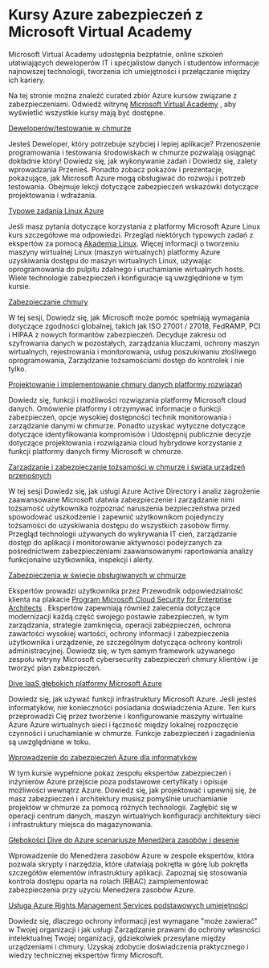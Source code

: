 <properties
   pageTitle="Kursy Azure zabezpieczeń z Microsoft Virtual Academy | Microsoft Azure"
   description="Ten artykuł zawiera zbiór curated Azure zabezpieczeń związanych z Microsoft Virtual Academy kursy.  Microsoft Virtual Academy udostępnia bezpłatnie, online szkoleń ułatwiających deweloperów IT i specjalistów danych i studentów informacje najnowszej technologii, tworzenia ich umiejętności i przełączanie między ich kariery."
   services="security"
   documentationCenter="na"
   authors="TomShinder"
   manager="MBaldwin"
   editor="TomSh"/>

<tags
   ms.service="security"
   ms.devlang="na"
   ms.topic="article"
   ms.tgt_pltfrm="na"
   ms.workload="na"
   ms.date="08/09/2016"
   ms.author="terrylan"/>

# <a name="azure-security-courses-from-microsoft-virtual-academy"></a>Kursy Azure zabezpieczeń z Microsoft Virtual Academy

Microsoft Virtual Academy udostępnia bezpłatnie, online szkoleń ułatwiających deweloperów IT i specjalistów danych i studentów informacje najnowszej technologii, tworzenia ich umiejętności i przełączanie między ich kariery.

Na tej stronie można znaleźć curated zbiór Azure kursów związane z zabezpieczeniami. Odwiedź witrynę [Microsoft Virtual Academy](https://mva.microsoft.com/) , aby wyświetlić wszystkie kursy mają być dostępne.

[Deweloperów/testowanie w chmurze](https://mva.microsoft.com/en-us/training-courses/devtest-in-the-cloud-16274?l=9aAijd7LC_2005190311)

Jesteś Deweloper, który potrzebuje szybciej i lepiej aplikacje? Przenoszenie programowania i testowania środowiskach w chmurze pozwalają osiągnąć dokładnie który! Dowiedz się, jak wykonywanie zadań i Dowiedz się, zalety wprowadzania Przenieś. Ponadto zobacz pokazów i prezentacje, pokazujące, jak Microsoft Azure mogą obsługiwać do rozwoju i potrzeb testowania. Obejmuje lekcji dotyczące zabezpieczeń wskazówki dotyczące projektowania i wdrażania.

[Typowe zadania Linux Azure](https://mva.microsoft.com/en-us/training-courses/common-tasks-for-linux-on-azure-16191?l=J0Hvb7qJC_1204668937)

Jeśli masz pytania dotyczące korzystania z platformy Microsoft Azure Linux kurs szczegółowe ma odpowiedzi. Przegląd niektórych typowych zadań z ekspertów za pomocą [Akademia Linux](https://linuxacademy.com/). Więcej informacji o tworzeniu maszyny wirtualnej Linux (maszyn wirtualnych) platformy Azure uzyskiwania dostępu do maszyn wirtualnych Linux, używając oprogramowania do pulpitu zdalnego i uruchamianie wirtualnych hosts. Wiele technologie zabezpieczeń i konfiguracje są uwzględnione w tym kursie.

[Zabezpieczanie chmury](https://mva.microsoft.com/en-us/training-courses/secure-the-cloud-14037?l=lQIkkst0B_5300115881)

W tej sesji, Dowiedz się, jak Microsoft może pomóc spełniają wymagania dotyczące zgodności globalnej, takich jak ISO 27001 / 27018, FedRAMP, PCI i HIPAA z nowych formantów zabezpieczeń. Decyduje zakresu od szyfrowania danych w pozostałych, zarządzania kluczami, ochrony maszyn wirtualnych, rejestrowania i monitorowania, usług poszukiwaniu złośliwego oprogramowania, Zarządzanie tożsamościami dostęp do kontrolek i nie tylko.

[Projektowanie i implementowanie chmury danych platformy rozwiązań](https://mva.microsoft.com/en-us/training-courses/design-and-implement-cloud-data-platform-solutions-15711?l=jbCdW0j1B_3005244527)

Dowiedz się, funkcji i możliwości rozwiązania platformy Microsoft cloud danych. Omówienie platformy i otrzymywać informacje o funkcji zabezpieczeń, opcje wysokiej dostępności technik monitorowania i zarządzanie danymi w chmurze. Ponadto uzyskać wytyczne dotyczące dotyczące identyfikowania kompromisów i Udostępnij publicznie decyzje dotyczące projektowania i rozwiązania cloud hybrydowe korzystanie z funkcji platformy danych firmy Microsoft w chmurze.

[Zarządzanie i zabezpieczanie tożsamości w chmurze i świata urządzeń przenośnych](https://mva.microsoft.com/en-us/training-courses/manage-and-secure-identities-in-a-cloud-and-mobile-world-14013?l=GIJ2GcvrB_405192797)

W tej sesji Dowiedz się, jak usługi Azure Active Directory i analiz zagrożenie zaawansowane Microsoft ułatwia zabezpieczenie i zarządzanie nimi tożsamość użytkownika rozpoznać naruszenia bezpieczeństwa przed spowodować uszkodzenie i zapewnić użytkownikom pojedynczy tożsamości do uzyskiwania dostępu do wszystkich zasobów firmy. Przegląd technologii używanych do wykrywania IT cień, zarządzanie dostęp do aplikacji i monitorowanie aktywności podejrzanych za pośrednictwem zabezpieczeniami zaawansowanymi raportowania analizy funkcjonalne użytkownika, inspekcji i alerty.

[Zabezpieczenia w świecie obsługiwanych w chmurze](https://mva.microsoft.com/en-us/training-courses/security-in-a-cloudenabled-world-12725?l=CfLHobAcB_3904300474)

Ekspertów prowadzi użytkownika przez Przewodnik odpowiedzialność klienta na plakacie [Program Microsoft Cloud Security for Enterprise Architects](http://www.microsoft.com/download/48121) . Ekspertów zapewniają również zalecenia dotyczące modernizacji każdą część swojego postawie zabezpieczeń, w tym zarządzania, strategie zamknięcia, operacji zabezpieczeń, ochrona zawartości wysokiej wartości, ochrony informacji i zabezpieczenia użytkownika i urządzenie, ze szczególnym dotycząca ochrony kontroli administracyjnej. Dowiedz się, w tym samym framework używanego zespołu witryny Microsoft cybersecurity zabezpieczeń chmury klientów i je tworzyć plan zabezpieczeń.

[Dive IaaS głębokich platformy Microsoft Azure](https://mva.microsoft.com/en-us/training-courses/microsoft-azure-iaas-deep-dive-14339?l=PtppYVQgB_8300115888)

Dowiedz się, jak używać funkcji infrastruktury Microsoft Azure. Jeśli jesteś informatyków, nie konieczności posiadania doświadczenia Azure. Ten kurs przeprowadzi Cię przez tworzenie i konfigurowanie maszyny wirtualne Azure Azure wirtualnych sieci i łączność między lokalnej rozpoczęcie czynności i uruchamianie w chmurze. Funkcje zabezpieczeń i zagadnienia są uwzględniane w toku.

[Wprowadzenie do zabezpieczeń Azure dla informatyków](https://mva.microsoft.com/training-courses/getting-started-with-azure-security-for-the-it-professional-11165?l=HfHzCXSAB_7404300474)

W tym kursie wypełnione pokaz zespołu ekspertów zabezpieczeń i inżynierów Azure przejście poza podstawowe certyfikaty i opisuje możliwości wewnątrz Azure. Dowiedz się, jak projektować i upewnij się, że masz zabezpieczeń i architektury musisz pomyślnie uruchamianie projektów w chmurze za pomocą różnych technologii. Zagłębić się w operacji centrum danych, maszyn wirtualnych konfiguracji architektury sieci i infrastruktury miejsca do magazynowania.

[Głębokości Dive do Azure scenariusze Menedżera zasobów i desenie](https://mva.microsoft.com/en-us/training-courses/deep-dive-into-azure-resource-manager-scenarios-and-patterns-13793?l=i1m06ZJYB_7001937557)

Wprowadzenie do Menedżera zasobów Azure w zespole ekspertów, która pozwala skrypty i narzędzia, które ułatwiają pokrętła w górę lub pokrętła szczegółów elementów infrastruktury aplikacji. Zapoznaj się stosowania kontrola dostępu oparta na rolach (RBAC) zaimplementować zabezpieczenia przy użyciu Menedżera zasobów Azure.

[Usługa Azure Rights Management Services podstawowych umiejętności](https://mva.microsoft.com/en-us/training-courses/azure-rights-management-services-core-skills-10500?l=QLoxMwuCB_1805094681)

Dowiedz się, dlaczego ochrony informacji jest wymagane "może zawierać" w Twojej organizacji i jak usługi Zarządzanie prawami do ochrony własności intelektualnej Twojej organizacji, gdziekolwiek przesyłane między urządzeniami i chmury. Uzyskaj zdobycie doświadczenia praktycznego i wiedzy technicznej ekspertów firmy Microsoft.
